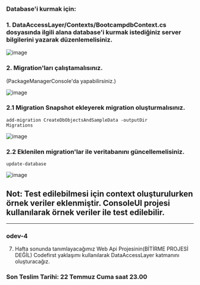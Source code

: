 ### Database'i kurmak için:
### 1. DataAccessLayer/Contexts/BootcampdbContext.cs dosyasında ilgili alana database'i kurmak istediğiniz server bilgilerini yazarak düzenlemelisiniz.
![image](https://user-images.githubusercontent.com/36498886/180485327-46edf856-fed5-42ec-bc6f-8fa7c5492727.png)

### 2. Migration'ları çalıştamalısınız. 

(PackageManagerConsole'da yapabilirsiniz.)

![image](https://user-images.githubusercontent.com/36498886/180485912-44525a8b-e2aa-4a07-a063-433488cb600a.png)

### 2.1 Migration Snapshot ekleyerek migration oluşturmalısınız. 

<code>add-migration CreateDbObjectsAndSampleData -outputDir Migrations</code> 

![image](https://user-images.githubusercontent.com/36498886/180486089-c427feb6-bdd3-4595-bdfc-52482c90454e.png)

### 2.2 Eklenilen migration'lar ile veritabanını güncellemelisiniz.

<code>update-database</code>

![image](https://user-images.githubusercontent.com/36498886/180487888-922fb0f5-99ed-4dc0-ab1b-8ee63788dd1c.png)


## Not: Test edilebilmesi için context oluşturulurken örnek veriler eklenmiştir. ConsoleUI projesi kullanılarak örnek veriler ile test edilebilir. 



<hr />

### odev-4
7. Hafta sonunda tanımlayacağımız Web Api Projesinin(BİTİRME PROJESİ DEĞİL) Codefirst yaklaşımı kullanılarak DataAccessLayer katmanını oluşturacağız. 
### Son Teslim Tarihi: 22 Temmuz Cuma saat 23.00
